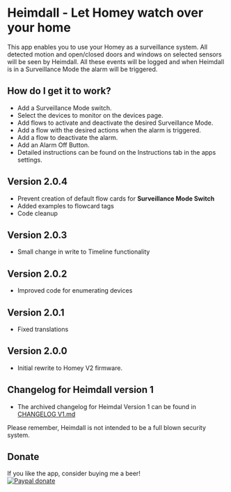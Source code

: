 # Heimdall - Let Homey watch over your home

This app enables you to use your Homey as a surveillance system.
All detected motion and open/closed doors and windows on selected sensors will be seen by Heimdall. All these events will be logged and when Heimdall is in a Surveillance Mode the alarm will be triggered.

## How do I get it to work?
* Add a Surveillance Mode switch.
* Select the devices to monitor on the devices page. 
* Add flows to activate and deactivate the desired Surveillance Mode.
* Add a flow with the desired actions when the alarm is triggered.
* Add a flow to deactivate the alarm.
* Add an Alarm Off Button.
* Detailed instructions can be found on the Instructions tab in the apps settings.

## Version 2.0.4
* Prevent creation of default flow cards for **Surveillance Mode Switch**
* Added examples to flowcard tags
* Code cleanup

## Version 2.0.3
* Small change in write to Timeline functionality

## Version 2.0.2
* Improved code for enumerating devices

## Version 2.0.1
* Fixed translations

## Version 2.0.0
* Initial rewrite to Homey V2 firmware.

## Changelog for Heimdall version 1
* The archived changelog for Heimdal Version 1 can be found in [CHANGELOG V1.md](https://github.com/daneedk/com.uc.heimdall/blob/beta/CHANGELOG%20V1.md) 

Please remember, Heimdall is not intended to be a full blown security system.

## Donate
If you like the app, consider buying me a beer!  
[![Paypal donate][pp-donate-image]][pp-donate-link]

[pp-donate-link]: https://www.paypal.me/daneedekruyff
[pp-donate-image]: https://www.paypalobjects.com/webstatic/en_US/i/btn/png/btn_donate_92x26.png